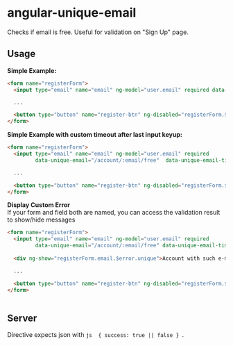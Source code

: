 angular-unique-email
====================

Checks if email is free. Useful for validation on "Sign Up" page.

Usage
-----

**Simple Example:**
```html
<form name="registerForm">
  <input type="email" name="email" ng-model="user.email" required data-unique-email="/account/:email/free">

  ...

  <button type="button" name="register-btn" ng-disabled="registerForm.$invalid">Sign Up</button>
</form>
```

**Simple Example with custom timeout after last input keyup:**
```html
<form name="registerForm">
  <input type="email" name="email" ng-model="user.email" required
         data-unique-email="/account/:email/free"  data-unique-email-timeout="1000">

  ...

  <button type="button" name="register-btn" ng-disabled="registerForm.$invalid">Sign Up</button>
</form>
```


**Display Custom Error**<br>
If your form and field both are named, you can access the validation result to show/hide messages
```html
<form name="registerForm">
  <input type="email" name="email" ng-model="user.email" required
         data-unique-email="/account/:email/free" data-unique-email-timeout="1000">
  
  <div ng-show="registerForm.email.$error.unique">Account with such e-mail alrady exists</div>

  ...

  <button type="button" name="register-btn" ng-disabled="registerForm.$invalid">Sign Up</button>
</form>
  
```

Server
------

Directive expects json with ```js  { success: true || false } ```.
